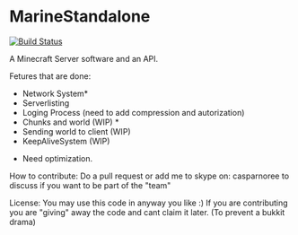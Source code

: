 MarineStandalone
================
[![Build Status](https://travis-ci.org/MarineAPI/MarineStandalone.svg?branch=master)](https://travis-ci.org/MarineAPI/MarineStandalone)

A Minecraft Server software and an API.

Fetures that are done:
  - Network System*
  - Serverlisting
  - Loging Process (need to add compression and autorization)
  - Chunks and world (WIP) *
  - Sending world to client (WIP)
  - KeepAliveSystem (WIP)
  
* Need optimization.


How to contribute:
  Do a pull request or add me to skype on: casparnoree to discuss if you want to be part of the "team"


License:
  You may use this code in anyway you like :)
  If you are contributing you are "giving" away the code and cant claim it later. (To prevent a bukkit drama)
